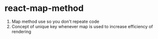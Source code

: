 # react-map-method



1. Map method use so you don't repeate code
2. Concept of unique key whenever map is used to increase efficiency of rendering
